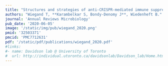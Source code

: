 ```yaml
---
title: "Structures and strategies of anti-CRISPR-mediated immune suppression"
authors: "Wiegand T, **Karambelkar S, Bondy-Denomy J**, Wiedenheft B."
journal: 'Annual Reviews Microbiology'
pub_date: '2020-06-05'
image: '/static/img/pub/wiegand_2020.png'
pmid: '32503371'
pmcid: 'PMC7712631'
pdf: '/static/pdf/publications/wiegand_2020.pdf'
#links:
#- name: Davidson lab @ University of Toronto
#  url: http://individual.utoronto.ca/davidsonlab/Davidson_lab/Home.html
---
```

